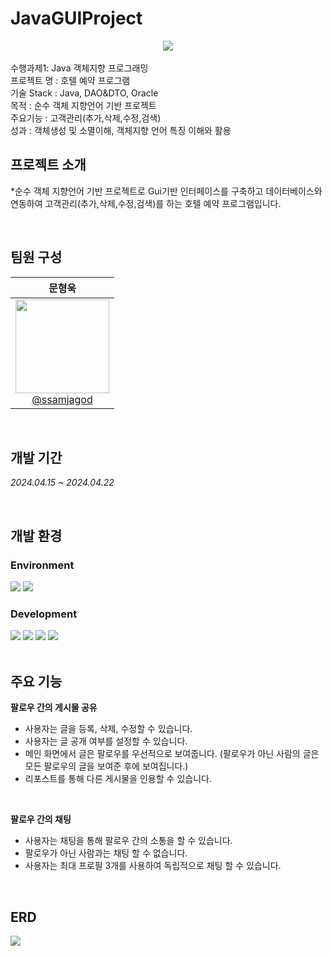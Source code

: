 # JavaGUIProject
<div align="center">
<img src="https://github.com/user-attachments/assets/e5a7f162-f7f7-4f61-ac8a-13d6931cd6f1">
</div>
<br>
수행과제1: Java 객체지향 프로그래밍
<br>
프로젝트 명 : 호텔 예약 프로그램
<br>
기술 Stack : Java, DAO&DTO, Oracle
<br>
목적 : 순수 객체 지향언어 기반 프로젝트
<br>
주요기능 : 고객관리(추가,삭제,수정,검색)
<br>
성과 : 객체생성 및 소멸이해, 객체지향 언어 특징 이해와 활용
<br>

## 프로젝트 소개
*순수 객체 지향언어 기반 프로젝트로 Gui기반 인터페이스를 구축하고 데이터베이스와 연동하여 고객관리(추가,삭제,수정,검색)를 하는 호텔 예약 프로그램입니다.

<br>

## 팀원 구성
<div align="left">

| **문형욱** |
| :------: |
|  [<img src="https://github.com/user-attachments/assets/ea99c1d6-a08a-4edd-8af0-87aec4cf351a" height=150 width=150> <br/> @ssamjagod](https://github.com/ssamjagod) | 
</div>

<br>

## 개발 기간
*2024.04.15 ~ 2024.04.22*

<br>

## 개발 환경
### Environment

<div>
<img src="https://img.shields.io/badge/Notion-000000?style=flat&logo=notion&logoColor=white"/>
<img src="https://img.shields.io/badge/Discord-5865F2?style=flat&logo=discord&logoColor=white"/>
</div>

### Development

<div>
<img src="https://img.shields.io/badge/Eclipse IDE-2C2255?style=flat&logo=eclipseide&logoColor=white"/>
<img src="https://img.shields.io/badge/Java-F80000?style=flat&logoColor=white"/>
  <img src="https://img.shields.io/badge/JavaSwing-F80000?style=flat&logoColor=white"/>
<img src="https://img.shields.io/badge/Oracle-F80000?style=flat&logo=oracle&logoColor=white"/>
</div>

<br>

## 주요 기능
**팔로우 간의 게시물 공유**
- 사용자는 글을 등록, 삭제, 수정할 수 있습니다.
- 사용자는 글 공개 여부를 설정할 수 있습니다.
- 메인 화면에서 글은 팔로우를 우선적으로 보여줍니다. (팔로우가 아닌 사람의 글은 모든 팔로우의 글을 보여준 후에 보여집니다.)
- 리포스트를 통해 다른 게시물을 인용할 수 있습니다.

<br>
  
**팔로우 간의 채팅**
- 사용자는 채팅을 통해 팔로우 간의 소통을 할 수 있습니다.
- 팔로우가 아닌 사람과는 채팅 할 수 없습니다.
- 사용자는 최대 프로필 3개를 사용하여 독립적으로 채팅 할 수 있습니다.

<br>

## ERD
<div>
  <img src="https://github.com/user-attachments/assets/a3d905be-60b2-459f-85c4-c816bd3c8983">
</div>

